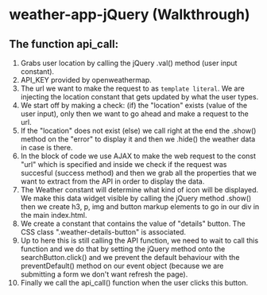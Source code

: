 # weather-app-jQuery (Walkthrough)

  ## The function api_call:
  1. Grabs user location by calling the jQuery .val()
     method (user input constant).
  2. API_KEY provided by openweathermap.
  3. The url we want to make the request to as `template literal`.
     We are injecting the location constant that gets updated by what the user 
     types.
  4. We start off by making a check: (if) the "location" exists (value of the user input),
     only then we want to go ahead and make a request to the url.
  5. If the "location" does not exist (else) we call right at the end
      the .show() method on the "error" to display it and then we .hide()
      the weather data in case is there.
  6. In the block of code we use AJAX to make the web request to the const "url"
     which is specified and inside we check if the request was succesful
     (success method) and then we grab all the properties that
     we want to extract from the API in order to display the data.
  7. The Weather constant will determine what kind of icon will be displayed.
     We make this data widget visible by calling the jQuery method .show()
     then we create h3, p, img and button markup elements to go in our div in the main
     index.html.
  8. We create a constant that contains the value of "details" button.
     The CSS class ".weather-details-button" is associated.
  9. Up to here this is still calling the API function, 
     we need to wait to call this function and we do that by setting the jQuery method onto the searchButton.click()
     and we prevent the default behaviour with the preventDefault()
     method on our event object (because we are submitting a form we don't want refresh the page).
  10. Finally we call the api_call() function when the user clicks this button.
